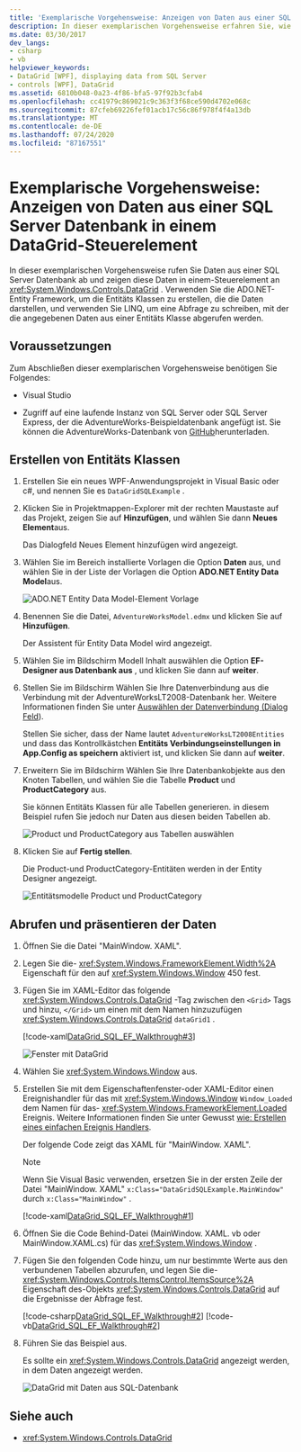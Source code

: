 ```yaml
---
title: 'Exemplarische Vorgehensweise: Anzeigen von Daten aus einer SQL Server-Datenbank in einem DataGrid-Steuerelement'
description: In dieser exemplarischen Vorgehensweise erfahren Sie, wie Sie Daten aus einer SQL Server Datenbank und in einem Windows Presentation Foundation DataGrid-Steuerelement anzeigen.
ms.date: 03/30/2017
dev_langs:
- csharp
- vb
helpviewer_keywords:
- DataGrid [WPF], displaying data from SQL Server
- controls [WPF], DataGrid
ms.assetid: 6810b048-0a23-4f86-bfa5-97f92b3cfab4
ms.openlocfilehash: cc41979c869021c9c363f3f68ce590d4702e068c
ms.sourcegitcommit: 87cfeb69226fef01acb17c56c86f978f4f4a13db
ms.translationtype: MT
ms.contentlocale: de-DE
ms.lasthandoff: 07/24/2020
ms.locfileid: "87167551"
---
```

# <a name="walkthrough-display-data-from-a-sql-server-database-in-a-datagrid-control"></a>Exemplarische Vorgehensweise: Anzeigen von Daten aus einer SQL Server Datenbank in einem DataGrid-Steuerelement

In dieser exemplarischen Vorgehensweise rufen Sie Daten aus einer SQL Server Datenbank ab und zeigen diese Daten in einem-Steuerelement an <xref:System.Windows.Controls.DataGrid> . Verwenden Sie die ADO.NET-Entity Framework, um die Entitäts Klassen zu erstellen, die die Daten darstellen, und verwenden Sie LINQ, um eine Abfrage zu schreiben, mit der die angegebenen Daten aus einer Entitäts Klasse abgerufen werden.

## <a name="prerequisites"></a>Voraussetzungen

Zum Abschließen dieser exemplarischen Vorgehensweise benötigen Sie Folgendes:

- Visual Studio

- Zugriff auf eine laufende Instanz von SQL Server oder SQL Server Express, der die AdventureWorks-Beispieldatenbank angefügt ist. Sie können die AdventureWorks-Datenbank von [GitHub](https://github.com/Microsoft/sql-server-samples/releases)herunterladen.

## <a name="create-entity-classes"></a>Erstellen von Entitäts Klassen

1. Erstellen Sie ein neues WPF-Anwendungsprojekt in Visual Basic oder c#, und nennen Sie es `DataGridSQLExample` .

2. Klicken Sie in Projektmappen-Explorer mit der rechten Maustaste auf das Projekt, zeigen Sie auf **Hinzufügen**, und wählen Sie dann **Neues Element**aus.

     Das Dialogfeld Neues Element hinzufügen wird angezeigt.

3. Wählen Sie im Bereich installierte Vorlagen die Option **Daten** aus, und wählen Sie in der Liste der Vorlagen die Option **ADO.NET Entity Data Model**aus.

     ![ADO.NET Entity Data Model-Element Vorlage](../../wcf/feature-details/media/ado-net-entity-data-model-item-template.png)

4. Benennen Sie die Datei, `AdventureWorksModel.edmx` und klicken Sie auf **Hinzufügen**.

     Der Assistent für Entity Data Model wird angezeigt.

5. Wählen Sie im Bildschirm Modell Inhalt auswählen die Option **EF-Designer aus Datenbank aus** , und klicken Sie dann auf **weiter**.

6. Stellen Sie im Bildschirm Wählen Sie Ihre Datenverbindung aus die Verbindung mit der AdventureWorksLT2008-Datenbank her. Weitere Informationen finden Sie unter [Auswählen der Datenverbindung (Dialog Feld](https://docs.microsoft.com/previous-versions/dotnet/netframework-4.0/bb399244(v=vs.100))).

    Stellen Sie sicher, dass der Name lautet `AdventureWorksLT2008Entities` und dass das Kontrollkästchen **Entitäts Verbindungseinstellungen in App.Config as speichern** aktiviert ist, und klicken Sie dann auf **weiter**.

7. Erweitern Sie im Bildschirm Wählen Sie Ihre Datenbankobjekte aus den Knoten Tabellen, und wählen Sie die Tabelle **Product** und **ProductCategory** aus.

     Sie können Entitäts Klassen für alle Tabellen generieren. in diesem Beispiel rufen Sie jedoch nur Daten aus diesen beiden Tabellen ab.

     ![Product und ProductCategory aus Tabellen auswählen](./media/datagrid-sql-ef-step4.png "DataGrid_SQL_EF_Step4")

8. Klicken Sie auf **Fertig stellen**.

     Die Product-und ProductCategory-Entitäten werden in der Entity Designer angezeigt.

     ![Entitätsmodelle Product und ProductCategory](./media/datagrid-sql-ef-step5.png "DataGrid_SQL_EF_Step5")

## <a name="retrieve-and-present-the-data"></a>Abrufen und präsentieren der Daten

1. Öffnen Sie die Datei "MainWindow. XAML".

2. Legen Sie die- <xref:System.Windows.FrameworkElement.Width%2A> Eigenschaft für den auf <xref:System.Windows.Window> 450 fest.

3. Fügen Sie im XAML-Editor das folgende <xref:System.Windows.Controls.DataGrid> -Tag zwischen den `<Grid>` Tags und hinzu, `</Grid>` um einen mit dem Namen hinzuzufügen <xref:System.Windows.Controls.DataGrid> `dataGrid1` .

     [!code-xaml[DataGrid_SQL_EF_Walkthrough#3](~/samples/snippets/csharp/VS_Snippets_Wpf/DataGrid_SQL_EF_Walkthrough/CS/MainWindow.xaml#3)]

     ![Fenster mit DataGrid](./media/datagrid-sql-ef-step6.png "DataGrid_SQL_EF_Step6")

4. Wählen Sie <xref:System.Windows.Window> aus.

5. Erstellen Sie mit dem Eigenschaftenfenster-oder XAML-Editor einen Ereignishandler für das mit <xref:System.Windows.Window> `Window_Loaded` dem Namen für das- <xref:System.Windows.FrameworkElement.Loaded> Ereignis. Weitere Informationen finden Sie unter Gewusst [wie: Erstellen eines einfachen Ereignis Handlers](https://docs.microsoft.com/previous-versions/visualstudio/visual-studio-2010/bb675300(v=vs.100)).

     Der folgende Code zeigt das XAML für "MainWindow. XAML".

    > [!NOTE]
    > Wenn Sie Visual Basic verwenden, ersetzen Sie in der ersten Zeile der Datei "MainWindow. XAML" `x:Class="DataGridSQLExample.MainWindow"` durch `x:Class="MainWindow"` .

     [!code-xaml[DataGrid_SQL_EF_Walkthrough#1](~/samples/snippets/csharp/VS_Snippets_Wpf/DataGrid_SQL_EF_Walkthrough/CS/MainWindow.xaml#1)]

6. Öffnen Sie die Code Behind-Datei (MainWindow. XAML. vb oder MainWindow.XAML.cs) für das <xref:System.Windows.Window> .

7. Fügen Sie den folgenden Code hinzu, um nur bestimmte Werte aus den verbundenen Tabellen abzurufen, und legen Sie die- <xref:System.Windows.Controls.ItemsControl.ItemsSource%2A> Eigenschaft des-Objekts <xref:System.Windows.Controls.DataGrid> auf die Ergebnisse der Abfrage fest.

     [!code-csharp[DataGrid_SQL_EF_Walkthrough#2](~/samples/snippets/csharp/VS_Snippets_Wpf/DataGrid_SQL_EF_Walkthrough/CS/MainWindow.xaml.cs#2)]
     [!code-vb[DataGrid_SQL_EF_Walkthrough#2](~/samples/snippets/visualbasic/VS_Snippets_Wpf/DataGrid_SQL_EF_Walkthrough/VB/MainWindow.xaml.vb#2)]

8. Führen Sie das Beispiel aus.

     Es sollte ein <xref:System.Windows.Controls.DataGrid> angezeigt werden, in dem Daten angezeigt werden.

     ![DataGrid mit Daten aus SQL-Datenbank](./media/datagrid-sql-ef-step7.png "DataGrid_SQL_EF_Step7")

## <a name="see-also"></a>Siehe auch

- <xref:System.Windows.Controls.DataGrid>
